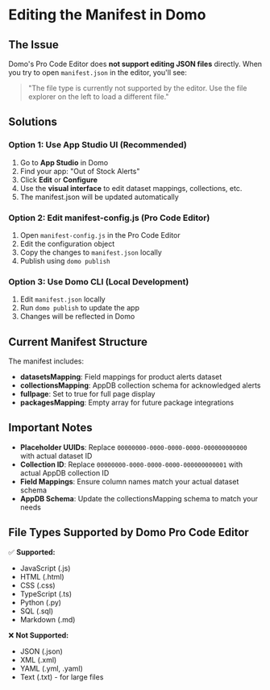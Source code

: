 # Editing the Manifest in Domo

## The Issue
Domo's Pro Code Editor does **not support editing JSON files** directly. When you try to open `manifest.json` in the editor, you'll see:
> "The file type is currently not supported by the editor. Use the file explorer on the left to load a different file."

## Solutions

### Option 1: Use App Studio UI (Recommended)
1. Go to **App Studio** in Domo
2. Find your app: "Out of Stock Alerts"
3. Click **Edit** or **Configure**
4. Use the **visual interface** to edit dataset mappings, collections, etc.
5. The manifest.json will be updated automatically

### Option 2: Edit manifest-config.js (Pro Code Editor)
1. Open `manifest-config.js` in the Pro Code Editor
2. Edit the configuration object
3. Copy the changes to `manifest.json` locally
4. Publish using `domo publish`

### Option 3: Use Domo CLI (Local Development)
1. Edit `manifest.json` locally
2. Run `domo publish` to update the app
3. Changes will be reflected in Domo

## Current Manifest Structure

The manifest includes:
- **datasetsMapping**: Field mappings for product alerts dataset
- **collectionsMapping**: AppDB collection schema for acknowledged alerts
- **fullpage**: Set to true for full page display
- **packagesMapping**: Empty array for future package integrations

## Important Notes

- **Placeholder UUIDs**: Replace `00000000-0000-0000-0000-000000000000` with actual dataset ID
- **Collection ID**: Replace `00000000-0000-0000-0000-000000000001` with actual AppDB collection ID
- **Field Mappings**: Ensure column names match your actual dataset schema
- **AppDB Schema**: Update the collectionsMapping schema to match your needs

## File Types Supported by Domo Pro Code Editor

✅ **Supported:**
- JavaScript (.js)
- HTML (.html)
- CSS (.css)
- TypeScript (.ts)
- Python (.py)
- SQL (.sql)
- Markdown (.md)

❌ **Not Supported:**
- JSON (.json)
- XML (.xml)
- YAML (.yml, .yaml)
- Text (.txt) - for large files
